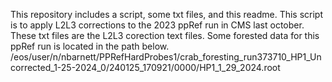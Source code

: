 This repository includes a script, some txt files, and this readme. 
This script is to apply L2L3 corrections to the 2023 ppRef run in CMS last october. 
These txt files are the L2L3 corection text files.
Some forested data for this ppRef run is located in the path below.
/eos/user/n/nbarnett/PPRefHardProbes1/crab_foresting_run373710_HP1_Uncorrected_1-25-2024_0/240125_170921/0000/HP1_1_29_2024.root
